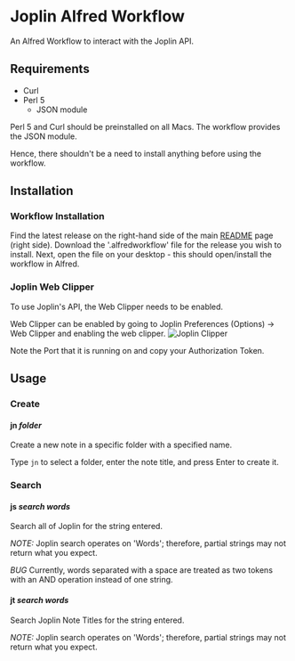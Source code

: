 # Joplin Alfred Workflow

An Alfred Workflow to interact with the Joplin API.

## Requirements

- Curl
- Perl 5
  - JSON module

Perl 5 and Curl should be preinstalled on all Macs. The workflow provides the JSON module.

Hence, there shouldn't be a need to install anything before using the workflow.

## Installation

### Workflow Installation

Find the latest release on the right-hand side of the main [README](https://github.com/skeletonkey/joplin_alfred_workflow) page (right side). Download the '.alfredworkflow' file for the release you wish to install. Next, open the file on your desktop - this should open/install the workflow in Alfred.

### Joplin Web Clipper

To use Joplin's API, the Web Clipper needs to be enabled.

Web Clipper can be enabled by going to Joplin Preferences (Options) -> Web Clipper and enabling the web clipper.
![Joplin Clipper](https://github.com/skeletonkey/joplin_alfred_workflow/assets/1487600/59880df4-e59d-43d9-a27f-ecd1039e72ef)

Note the Port that it is running on and copy your Authorization Token.

## Usage

### Create

#### jn _folder_

Create a new note in a specific folder with a specified name.

Type `jn` to select a folder, enter the note title, and press Enter to create it.

### Search

#### js _search words_

Search all of Joplin for the string entered.

_NOTE:_ Joplin search operates on 'Words'; therefore, partial strings may not return what you expect.

_BUG_ Currently, words separated with a space are treated as two tokens with an AND operation instead of one string.

#### jt _search words_

Search Joplin Note Titles for the string entered.

_NOTE:_ Joplin search operates on 'Words'; therefore, partial strings may not return what you expect.
